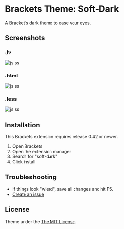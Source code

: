 Brackets Theme: Soft-Dark
=========

A Bracket's dark theme to ease your eyes.

## Screenshots ##

### .js ###
![js ss](https://raw.githubusercontent.com/ruiafonsopereira/Soft-Dark/master/ss_js.png?raw=true "js")

### .html ###
![js ss](https://raw.githubusercontent.com/ruiafonsopereira/Soft-Dark/master/ss_html.png?raw=true "html")

### .less ###
![js ss](https://raw.githubusercontent.com/ruiafonsopereira/Soft-Dark/master/ss_less.png?raw=true "less")

## Installation ##
This Brackets extension requires release 0.42 or newer.

1. Open Brackets
2. Open the extension manager
3. Search for "soft-dark"
4. Click install

## Troubleshooting ##
* If things look "wierd", save all changes and hit F5.
* [Create an issue](https://github.com/ruiafonsopereira/Soft-Dark/issues)

## License ##
Theme under the [The MIT License](https://github.com/ruiafonsopereira/Soft-Dark/blob/master/LICENSE).
